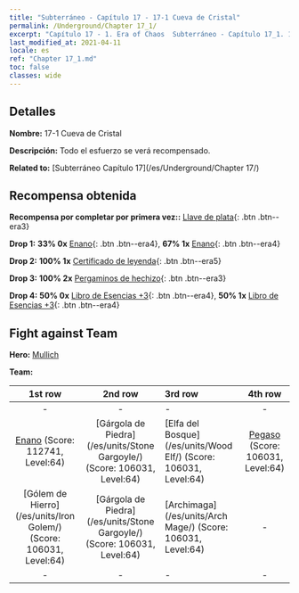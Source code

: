 ```yaml
---
title: "Subterráneo - Capítulo 17 - 17-1 Cueva de Cristal"
permalink: /Underground/Chapter 17_1/
excerpt: "Capítulo 17 - 1. Era of Chaos  Subterráneo - Capítulo 17_1. 17-1 Cueva de Cristal"
last_modified_at: 2021-04-11
locale: es
ref: "Chapter 17_1.md"
toc: false
classes: wide
---
```


## Detalles

 **Nombre:** 17-1 Cueva de Cristal

 **Descripción:** Todo el esfuerzo se verá recompensado.

 **Related to:** [Subterráneo Capítulo 17](/es/Underground/Chapter 17/)

## Recompensa obtenida

 **Recompensa por completar por primera vez::** [Llave de plata](/es/Items/con_693/){: .btn .btn--era3}

 **Drop 1:** **33% 0x** [Enano](/es/Items/unt_200/){: .btn .btn--era4}, **67% 1x** [Enano](/es/Items/unt_200/){: .btn .btn--era4}

 **Drop 2:** **100% 1x** [Certificado de leyenda](/es/Items/mat_67/){: .btn .btn--era5}

 **Drop 3:** **100% 2x** [Pergaminos de hechizo](/es/Items/con_694/){: .btn .btn--era3}

 **Drop 4:** **50% 0x** [Libro de Esencias +3](/es/Items/mat_60/){: .btn .btn--era4}, **50% 1x** [Libro de Esencias +3](/es/Items/mat_60/){: .btn .btn--era4}


## Fight against Team
 **Hero:** [Mullich](/es/heroes/Mullich/)

 **Team:**


  | 1st row | 2nd row | 3rd row | 4th row |
  |:----:|:----:|:----|:----:|
  | - | - | - | - |
  | [Enano](/es/units/Dwarf/) (Score: 112741, Level:64)  | [Gárgola de Piedra](/es/units/Stone Gargoyle/) (Score: 106031, Level:64)  | [Elfa del Bosque](/es/units/Wood Elf/) (Score: 106031, Level:64)  | [Pegaso](/es/units/Pegasus/) (Score: 106031, Level:64)  |
  | [Gólem de Hierro](/es/units/Iron Golem/) (Score: 106031, Level:64)  | [Gárgola de Piedra](/es/units/Stone Gargoyle/) (Score: 106031, Level:64)  | [Archimaga](/es/units/Arch Mage/) (Score: 106031, Level:64)  | - |
  | - | - | - | - |


